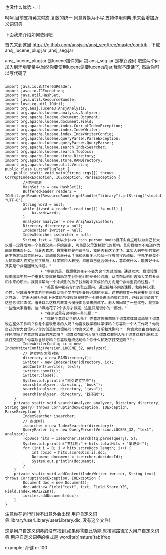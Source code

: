 也没什么优势.-_-!

呵呵.目前支持英文时态,复数的统一.同意转换为小写.支持停用词典.<red>未来会增加近义词词典</red>

下面我来介绍如何使用吧.

首先来到这里 https://github.com/ansjsun/ansj_seg/tree/master/contrib .
下载 ansj_lucene_plug.jar ,ansj_seg.jar

ansj_lucene_plug.jar 是lucene插件的jar包
ansj_seg.jar 是核心源码
吧这两个jar加入到环境变量中.当然你要使用lucene需要lucene的jar.我就不废话了,
然后你可以写代码了
<pre><code>
import java.io.BufferedReader;
import java.io.IOException;
import java.util.HashSet;
import java.util.ResourceBundle;
import love.cq.util.IOUtil;
import org.ansj.lucene3.AnsjAnalysis;
import org.apache.lucene.analysis.Analyzer;
import org.apache.lucene.document.Document;
import org.apache.lucene.document.Field;
import org.apache.lucene.index.CorruptIndexException;
import org.apache.lucene.index.IndexWriter;
import org.apache.lucene.index.IndexWriterConfig;
import org.apache.lucene.queryParser.ParseException;
import org.apache.lucene.queryParser.QueryParser;
import org.apache.lucene.search.IndexSearcher;
import org.apache.lucene.search.TopDocs;
import org.apache.lucene.store.Directory;
import org.apache.lucene.store.RAMDirectory;
import org.apache.lucene.util.Version;
public class LucenePlugTest {
	public static void main(String args[]) throws CorruptIndexException, IOException, ParseException {
		//停用词典
		HashSet<String> hs = new HashSet<String>();
		BufferedReader reader2 = IOUtil.getReader(ResourceBundle.getBundle("library").getString("stopLibrary"), "UTF-8");
		String word = null;
		while ((word = reader2.readLine()) != null) {
			hs.add(word);
		}
		Analyzer analyzer = new AnsjAnalysis(hs);
		Directory directory = null;
		IndexWriter iwriter = null;
		IndexSearcher isearcher = null;
		String text = "我从小java csdn person books就不由自主地认为自己长大以后一定得成为一个象我父亲一样的画家, 可能是父母潜移默化的影响。其实我根本不知道作为画家意味着什么，我是否喜欢，最重要的是否适合我，我是否有这个才华。其实人到中年的我还是不确定我最喜欢什么，最想做的是什么？我相信很多人和我一样有同样的烦恼。毕竟不是每个人都能成为作文里的宇航员，科学家和大教授。知道自己适合做什么，喜欢做什么，能做好什么其实是个非常困难的问题。"
				+ "幸运的是，我想我的孩子不会为这个太过烦恼。通过老大，我慢慢发现美国高中的一个重要功能就是帮助学生分析他们的专长和兴趣，从而帮助他们选择大学的专业和未来的职业。我觉得帮助一个未成形的孩子找到她未来成长的方向是个非常重要的过程。"
				+ "美国高中都有专门的职业顾问，通过接触不同的课程，和各种心理，个性，兴趣很多方面的问答来帮助每个学生找到最感兴趣的专业。这样的教育一般是要到高年级才开始， 可老大因为今年上计算机的课程就是研究一个职业走向的软件项目，所以她提前做了这些考试和面试。看来以后这样的教育会慢慢由电脑来测试了。老大带回家了一些试卷，我挑出一些给大家看看。这门课她花了2个多月才做完，这里只是很小的一部分。"
				+ "在测试里有这样的一些问题："
				+ "你是个喜欢动手的人吗？ 你喜欢修东西吗？你喜欢体育运动吗？你喜欢在室外工作吗？你是个喜欢思考的人吗？你喜欢数学和科学课吗？你喜欢一个人工作吗？你对自己的智力自信吗？你的创造能力很强吗？你喜欢艺术，音乐和戏剧吗？  你喜欢自由自在的工作环境吗？你喜欢尝试新的东西吗？ 你喜欢帮助别人吗？你喜欢教别人吗？你喜欢和机器和工具打交道吗？你喜欢当领导吗？你喜欢组织活动吗？你什么和数字打交道吗？";
		IndexWriterConfig ic = new IndexWriterConfig(Version.LUCENE_32, analyzer);
		// 建立内存索引对象
		directory = new RAMDirectory();
		iwriter = new IndexWriter(directory, ic);
		addContent(iwriter, text);
		iwriter.commit();
		iwriter.close();
		System.out.println("索引建立完毕");
		search(analyzer, directory, "book");
		search(analyzer, directory, "java");
		search(analyzer, directory, "找不到");
	}
	private static void search(Analyzer analyzer, Directory directory, String query) throws CorruptIndexException, IOException, ParseException {
		IndexSearcher isearcher;
		// 查询索引
		isearcher = new IndexSearcher(directory);
		QueryParser tq = new QueryParser(Version.LUCENE_32, "text", analyzer);
		TopDocs hits = isearcher.search(tq.parse(query), 5);
		System.out.println("共找到:" + hits.totalHits + "条记录!");
		for (int i = 0; i < hits.scoreDocs.length; i++) {
			int docId = hits.scoreDocs[i].doc;
			Document document = isearcher.doc(docId);
			System.out.println(document);
		}
	}
	private static void addContent(IndexWriter iwriter, String text) throws CorruptIndexException, IOException {
		Document doc = new Document();
		doc.add(new Field("text", text, Field.Store.YES, Field.Index.ANALYZED));
		iwriter.addDocument(doc);
	}
}
</pre></code>
注意你在运行时候不出意外会出现 <red>用户自定义词典:library/userLibrary/userLibrary.dic, 没有这个文件!</red>

这是用户自定义词典的没有找到.如果你需要此功能.就按照路径加入用户自定义词典.用户自定义词典的格式是 word[tab]nature[tab]freq

example: 孙健	nr	100